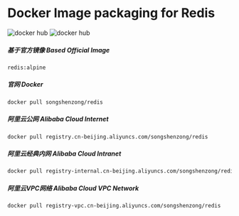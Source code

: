 # Docker Image packaging for Redis

![docker hub](https://img.shields.io/docker/pulls/songshenzong/redis.svg?style=flat-square)
![docker hub](https://img.shields.io/docker/stars/songshenzong/redis.svg?style=flat-square)


##### 基于官方镜像 Based Official Image

```bash
redis:alpine
```


##### 官网 Docker

```bash
docker pull songshenzong/redis
```



##### 阿里云公网 Alibaba Cloud Internet

```bash
docker pull registry.cn-beijing.aliyuncs.com/songshenzong/redis
```



##### 阿里云经典内网 Alibaba Cloud Intranet

```bash
docker pull registry-internal.cn-beijing.aliyuncs.com/songshenzong/redis
```



##### 阿里云VPC网络 Alibaba Cloud VPC Network

```bash
docker pull registry-vpc.cn-beijing.aliyuncs.com/songshenzong/redis
```

